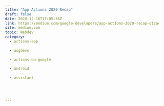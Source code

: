```yaml
---
title: "App Actions 2020 Recap"
draft: false
date: 2020-12-16T17:05:36Z
link: https://medium.com/google-developers/app-actions-2020-recap-c1cad7759158?source=rss----2e5ce7f173a5---4&utm_medium=RSS&utm_source=hune
site: medium.com
topic: Webdev
category:
  - actions-app
  
  - aogdevs
  
  - actions-on-google
  
  - android
  
  - assistant
  
   
  

---
```

